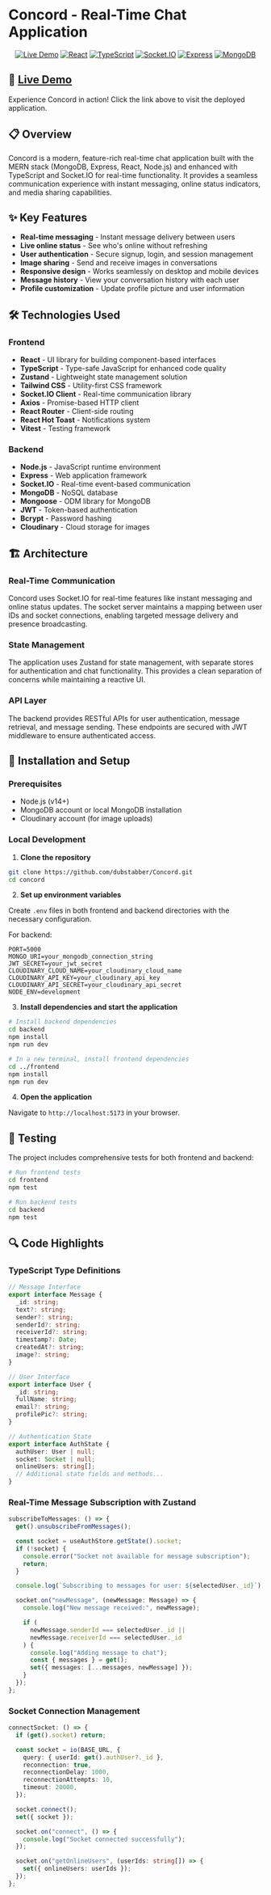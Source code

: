 # Concord - Real-Time Chat Application

<div align="center">

[![Live Demo](https://img.shields.io/badge/Live-Demo-brightgreen.svg)](https://concord-81qy.onrender.com/)
[![React](https://img.shields.io/badge/React-18.2.0-blue.svg)](https://reactjs.org/)
[![TypeScript](https://img.shields.io/badge/TypeScript-5.0.2-blue.svg)](https://www.typescriptlang.org/)
[![Socket.IO](https://img.shields.io/badge/Socket.IO-4.7.2-black.svg)](https://socket.io/)
[![Express](https://img.shields.io/badge/Express-4.18.2-lightgrey.svg)](https://expressjs.com/)
[![MongoDB](https://img.shields.io/badge/MongoDB-Atlas-green.svg)](https://www.mongodb.com/atlas/database)

</div>

## 🚀 [Live Demo](https://concord-81qy.onrender.com/)

Experience Concord in action! Click the link above to visit the deployed application.

## 📋 Overview

Concord is a modern, feature-rich real-time chat application built with the MERN stack (MongoDB, Express, React, Node.js) and enhanced with TypeScript and Socket.IO for real-time functionality. It provides a seamless communication experience with instant messaging, online status indicators, and media sharing capabilities.

## ✨ Key Features

- **Real-time messaging** - Instant message delivery between users
- **Live online status** - See who's online without refreshing
- **User authentication** - Secure signup, login, and session management
- **Image sharing** - Send and receive images in conversations
- **Responsive design** - Works seamlessly on desktop and mobile devices
- **Message history** - View your conversation history with each user
- **Profile customization** - Update profile picture and user information

## 🛠️ Technologies Used

### Frontend

- **React** - UI library for building component-based interfaces
- **TypeScript** - Type-safe JavaScript for enhanced code quality
- **Zustand** - Lightweight state management solution
- **Tailwind CSS** - Utility-first CSS framework
- **Socket.IO Client** - Real-time communication library
- **Axios** - Promise-based HTTP client
- **React Router** - Client-side routing
- **React Hot Toast** - Notifications system
- **Vitest** - Testing framework

### Backend

- **Node.js** - JavaScript runtime environment
- **Express** - Web application framework
- **Socket.IO** - Real-time event-based communication
- **MongoDB** - NoSQL database
- **Mongoose** - ODM library for MongoDB
- **JWT** - Token-based authentication
- **Bcrypt** - Password hashing
- **Cloudinary** - Cloud storage for images

## 🏗️ Architecture

### Real-Time Communication

Concord uses Socket.IO for real-time features like instant messaging and online status updates. The socket server maintains a mapping between user IDs and socket connections, enabling targeted message delivery and presence broadcasting.

### State Management

The application uses Zustand for state management, with separate stores for authentication and chat functionality. This provides a clean separation of concerns while maintaining a reactive UI.

### API Layer

The backend provides RESTful APIs for user authentication, message retrieval, and message sending. These endpoints are secured with JWT middleware to ensure authenticated access.

## 🔧 Installation and Setup

### Prerequisites

- Node.js (v14+)
- MongoDB account or local MongoDB installation
- Cloudinary account (for image uploads)

### Local Development

1. **Clone the repository**

```bash
git clone https://github.com/dubstabber/Concord.git
cd concord
```

2. **Set up environment variables**

Create `.env` files in both frontend and backend directories with the necessary configuration.

For backend:

```
PORT=5000
MONGO_URI=your_mongodb_connection_string
JWT_SECRET=your_jwt_secret
CLOUDINARY_CLOUD_NAME=your_cloudinary_cloud_name
CLOUDINARY_API_KEY=your_cloudinary_api_key
CLOUDINARY_API_SECRET=your_cloudinary_api_secret
NODE_ENV=development
```

3. **Install dependencies and start the application**

```bash
# Install backend dependencies
cd backend
npm install
npm run dev

# In a new terminal, install frontend dependencies
cd ../frontend
npm install
npm run dev
```

4. **Open the application**

Navigate to `http://localhost:5173` in your browser.

## 🧪 Testing

The project includes comprehensive tests for both frontend and backend:

```bash
# Run frontend tests
cd frontend
npm test

# Run backend tests
cd backend
npm test
```

## 🔍 Code Highlights

### TypeScript Type Definitions

```typescript
// Message Interface
export interface Message {
  _id: string;
  text?: string;
  sender?: string;
  senderId?: string;
  receiverId?: string;
  timestamp?: Date;
  createdAt?: string;
  image?: string;
}

// User Interface
export interface User {
  _id: string;
  fullName: string;
  email?: string;
  profilePic?: string;
}

// Authentication State
export interface AuthState {
  authUser: User | null;
  socket: Socket | null;
  onlineUsers: string[];
  // Additional state fields and methods...
}
```

### Real-Time Message Subscription with Zustand

```typescript
subscribeToMessages: () => {
  get().unsubscribeFromMessages();

  const socket = useAuthStore.getState().socket;
  if (!socket) {
    console.error("Socket not available for message subscription");
    return;
  }

  console.log(`Subscribing to messages for user: ${selectedUser._id}`);

  socket.on("newMessage", (newMessage: Message) => {
    console.log("New message received:", newMessage);

    if (
      newMessage.senderId === selectedUser._id ||
      newMessage.receiverId === selectedUser._id
    ) {
      console.log("Adding message to chat");
      const { messages } = get();
      set({ messages: [...messages, newMessage] });
    }
  });
};
```

### Socket Connection Management

```typescript
connectSocket: () => {
  if (get().socket) return;

  const socket = io(BASE_URL, {
    query: { userId: get().authUser?._id },
    reconnection: true,
    reconnectionDelay: 1000,
    reconnectionAttempts: 10,
    timeout: 20000,
  });

  socket.connect();
  set({ socket });

  socket.on("connect", () => {
    console.log("Socket connected successfully");
  });

  socket.on("getOnlineUsers", (userIds: string[]) => {
    set({ onlineUsers: userIds });
  });
};
```
